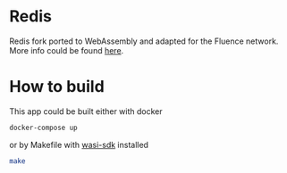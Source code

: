 # Redis

Redis fork ported to WebAssembly and adapted for the Fluence network. More info could be found [here](https://medium.com/fluence-network/porting-redis-to-webassembly-with-clang-wasi-af99b264ca8).

# How to build

This app could be built either with docker 

```bash
docker-compose up
```

or by Makefile with [wasi-sdk](https://github.com/CraneStation/wasi-sdk) installed
```bash
make
```
